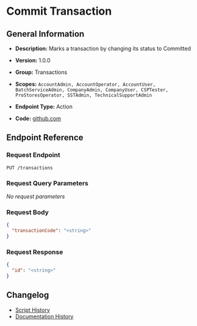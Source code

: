 <!-- BEGIN GENERATED CONTENT -->
# Commit Transaction

## General Information

- **Description:** Marks a transaction by changing its status to Committed

- **Version:** 1.0.0
- **Group:** Transactions
- **Scopes:** `AccountAdmin, AccountOperator, AccountUser, BatchServiceAdmin, CompanyAdmin, CompanyUser, CSPTester, ProStoresOperator, SSTAdmin, TechnicalSupportAdmin`
- **Endpoint Type:** Action
- **Code:** [github.com](https://github.com/NangoHQ/integration-templates/tree/main/integrations/avalara/actions/commit-transaction.ts)


## Endpoint Reference

### Request Endpoint

`PUT /transactions`

### Request Query Parameters

_No request parameters_

### Request Body

```json
{
  "transactionCode": "<string>"
}
```

### Request Response

```json
{
  "id": "<string>"
}
```

## Changelog

- [Script History](https://github.com/NangoHQ/integration-templates/commits/main/integrations/avalara/actions/commit-transaction.ts)
- [Documentation History](https://github.com/NangoHQ/integration-templates/commits/main/integrations/avalara/actions/commit-transaction.md)

<!-- END  GENERATED CONTENT -->

